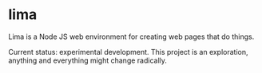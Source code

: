 # lima
Lima is a Node JS web environment for creating web pages that do things.

Current status: experimental development.
This project is an exploration, anything and everything might change radically.

